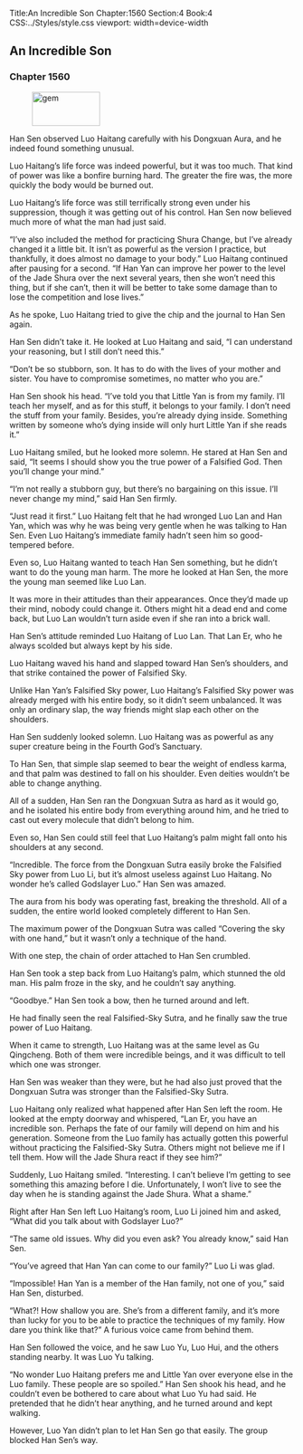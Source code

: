Title:An Incredible Son 
Chapter:1560 
Section:4 
Book:4 
CSS:../Styles/style.css 
viewport: width=device-width
  
## An Incredible Son
### Chapter 1560 
<figure>
	<img src="../Images/gem.gif" alt="gem" id="gem" width="120" height="60" />
</figure>
  

  
  Han Sen observed Luo Haitang carefully with his Dongxuan Aura, and he indeed found something unusual.

Luo Haitang’s life force was indeed powerful, but it was too much. That kind of power was like a bonfire burning hard. The greater the fire was, the more quickly the body would be burned out.

Luo Haitang’s life force was still terrifically strong even under his suppression, though it was getting out of his control. Han Sen now believed much more of what the man had just said.

“I’ve also included the method for practicing Shura Change, but I’ve already changed it a little bit. It isn’t as powerful as the version I practice, but thankfully, it does almost no damage to your body.” Luo Haitang continued after pausing for a second. “If Han Yan can improve her power to the level of the Jade Shura over the next several years, then she won’t need this thing, but if she can’t, then it will be better to take some damage than to lose the competition and lose lives.”

As he spoke, Luo Haitang tried to give the chip and the journal to Han Sen again.

Han Sen didn’t take it. He looked at Luo Haitang and said, “I can understand your reasoning, but I still don’t need this.”

“Don’t be so stubborn, son. It has to do with the lives of your mother and sister. You have to compromise sometimes, no matter who you are.”

Han Sen shook his head. “I’ve told you that Little Yan is from my family. I’ll teach her myself, and as for this stuff, it belongs to your family. I don’t need the stuff from your family. Besides, you’re already dying inside. Something written by someone who’s dying inside will only hurt Little Yan if she reads it.”

Luo Haitang smiled, but he looked more solemn. He stared at Han Sen and said, “It seems I should show you the true power of a Falsified God. Then you’ll change your mind.”

“I’m not really a stubborn guy, but there’s no bargaining on this issue. I’ll never change my mind,” said Han Sen firmly.

“Just read it first.” Luo Haitang felt that he had wronged Luo Lan and Han Yan, which was why he was being very gentle when he was talking to Han Sen. Even Luo Haitang’s immediate family hadn’t seen him so good-tempered before.

Even so, Luo Haitang wanted to teach Han Sen something, but he didn’t want to do the young man harm. The more he looked at Han Sen, the more the young man seemed like Luo Lan.

It was more in their attitudes than their appearances. Once they’d made up their mind, nobody could change it. Others might hit a dead end and come back, but Luo Lan wouldn’t turn aside even if she ran into a brick wall.

Han Sen’s attitude reminded Luo Haitang of Luo Lan. That Lan Er, who he always scolded but always kept by his side.

Luo Haitang waved his hand and slapped toward Han Sen’s shoulders, and that strike contained the power of Falsified Sky.

Unlike Han Yan’s Falsified Sky power, Luo Haitang’s Falsified Sky power was already merged with his entire body, so it didn’t seem unbalanced. It was only an ordinary slap, the way friends might slap each other on the shoulders.

Han Sen suddenly looked solemn. Luo Haitang was as powerful as any super creature being in the Fourth God’s Sanctuary.

To Han Sen, that simple slap seemed to bear the weight of endless karma, and that palm was destined to fall on his shoulder. Even deities wouldn’t be able to change anything.

All of a sudden, Han Sen ran the Dongxuan Sutra as hard as it would go, and he isolated his entire body from everything around him, and he tried to cast out every molecule that didn’t belong to him.

Even so, Han Sen could still feel that Luo Haitang’s palm might fall onto his shoulders at any second.

“Incredible. The force from the Dongxuan Sutra easily broke the Falsified Sky power from Luo Li, but it’s almost useless against Luo Haitang. No wonder he’s called Godslayer Luo.” Han Sen was amazed.

The aura from his body was operating fast, breaking the threshold. All of a sudden, the entire world looked completely different to Han Sen.

The maximum power of the Dongxuan Sutra was called “Covering the sky with one hand,” but it wasn’t only a technique of the hand.

With one step, the chain of order attached to Han Sen crumbled.

Han Sen took a step back from Luo Haitang’s palm, which stunned the old man. His palm froze in the sky, and he couldn’t say anything.

“Goodbye.” Han Sen took a bow, then he turned around and left.

He had finally seen the real Falsified-Sky Sutra, and he finally saw the true power of Luo Haitang.

When it came to strength, Luo Haitang was at the same level as Gu Qingcheng. Both of them were incredible beings, and it was difficult to tell which one was stronger.

Han Sen was weaker than they were, but he had also just proved that the Dongxuan Sutra was stronger than the Falsified-Sky Sutra.

Luo Haitang only realized what happened after Han Sen left the room. He looked at the empty doorway and whispered, “Lan Er, you have an incredible son. Perhaps the fate of our family will depend on him and his generation. Someone from the Luo family has actually gotten this powerful without practicing the Falsified-Sky Sutra. Others might not believe me if I tell them. How will the Jade Shura react if they see him?”

Suddenly, Luo Haitang smiled. “Interesting. I can’t believe I’m getting to see something this amazing before I die. Unfortunately, I won’t live to see the day when he is standing against the Jade Shura. What a shame.”

Right after Han Sen left Luo Haitang’s room, Luo Li joined him and asked, “What did you talk about with Godslayer Luo?”

“The same old issues. Why did you even ask? You already know,” said Han Sen.

“You’ve agreed that Han Yan can come to our family?” Luo Li was glad.

“Impossible! Han Yan is a member of the Han family, not one of you,” said Han Sen, disturbed.

“What?! How shallow you are. She’s from a different family, and it’s more than lucky for you to be able to practice the techniques of my family. How dare you think like that?” A furious voice came from behind them.

Han Sen followed the voice, and he saw Luo Yu, Luo Hui, and the others standing nearby. It was Luo Yu talking.

“No wonder Luo Haitang prefers me and Little Yan over everyone else in the Luo family. These people are so spoiled.” Han Sen shook his head, and he couldn’t even be bothered to care about what Luo Yu had said. He pretended that he didn’t hear anything, and he turned around and kept walking.

However, Luo Yan didn’t plan to let Han Sen go that easily. The group blocked Han Sen’s way.
